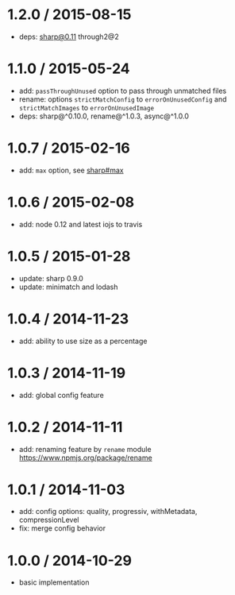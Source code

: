 1.2.0 / 2015-08-15
==================

* deps: sharp@0.11 through2@2

1.1.0 / 2015-05-24
==================

* add: `passThroughUnused` option to pass through unmatched files
* rename: options `strictMatchConfig` to `errorOnUnusedConfig` and `strictMatchImages` to `errorOnUnusedImage`
* deps: sharp@^0.10.0, rename@^1.0.3, async@^1.0.0

1.0.7 / 2015-02-16
==================

* add: `max` option, see [sharp#max](https://github.com/lovell/sharp#max)

1.0.6 / 2015-02-08
==================

* add: node 0.12 and latest iojs to travis

1.0.5 / 2015-01-28
==================

* update: sharp 0.9.0
* update: minimatch and lodash

1.0.4 / 2014-11-23
==================

* add: ability to use size as a percentage

1.0.3 / 2014-11-19
==================

* add: global config feature

1.0.2 / 2014-11-11
==================

 * add: renaming feature by `rename` module https://www.npmjs.org/package/rename

1.0.1 / 2014-11-03
==================

 * add: config options: quality, progressiv, withMetadata, compressionLevel
 * fix: merge config behavior

1.0.0 / 2014-10-29
==================

 * basic implementation
